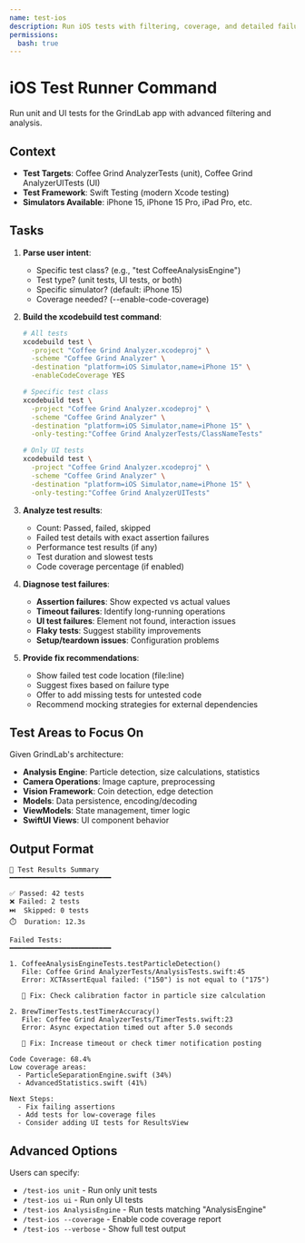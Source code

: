 ```yaml
---
name: test-ios
description: Run iOS tests with filtering, coverage, and detailed failure analysis
permissions:
  bash: true
---
```


# iOS Test Runner Command

Run unit and UI tests for the GrindLab app with advanced filtering and analysis.

## Context

- **Test Targets**: Coffee Grind AnalyzerTests (unit), Coffee Grind AnalyzerUITests (UI)
- **Test Framework**: Swift Testing (modern Xcode testing)
- **Simulators Available**: iPhone 15, iPhone 15 Pro, iPad Pro, etc.

## Tasks

1. **Parse user intent**:
   - Specific test class? (e.g., "test CoffeeAnalysisEngine")
   - Test type? (unit tests, UI tests, or both)
   - Specific simulator? (default: iPhone 15)
   - Coverage needed? (--enable-code-coverage)

2. **Build the xcodebuild test command**:
   ```bash
   # All tests
   xcodebuild test \
     -project "Coffee Grind Analyzer.xcodeproj" \
     -scheme "Coffee Grind Analyzer" \
     -destination "platform=iOS Simulator,name=iPhone 15" \
     -enableCodeCoverage YES

   # Specific test class
   xcodebuild test \
     -project "Coffee Grind Analyzer.xcodeproj" \
     -scheme "Coffee Grind Analyzer" \
     -destination "platform=iOS Simulator,name=iPhone 15" \
     -only-testing:"Coffee Grind AnalyzerTests/ClassNameTests"

   # Only UI tests
   xcodebuild test \
     -project "Coffee Grind Analyzer.xcodeproj" \
     -scheme "Coffee Grind Analyzer" \
     -destination "platform=iOS Simulator,name=iPhone 15" \
     -only-testing:"Coffee Grind AnalyzerUITests"
   ```

3. **Analyze test results**:
   - Count: Passed, failed, skipped
   - Failed test details with exact assertion failures
   - Performance test results (if any)
   - Test duration and slowest tests
   - Code coverage percentage (if enabled)

4. **Diagnose test failures**:
   - **Assertion failures**: Show expected vs actual values
   - **Timeout failures**: Identify long-running operations
   - **UI test failures**: Element not found, interaction issues
   - **Flaky tests**: Suggest stability improvements
   - **Setup/teardown issues**: Configuration problems

5. **Provide fix recommendations**:
   - Show failed test code location (file:line)
   - Suggest fixes based on failure type
   - Offer to add missing tests for untested code
   - Recommend mocking strategies for external dependencies

## Test Areas to Focus On

Given GrindLab's architecture:

- **Analysis Engine**: Particle detection, size calculations, statistics
- **Camera Operations**: Image capture, preprocessing
- **Vision Framework**: Coin detection, edge detection
- **Models**: Data persistence, encoding/decoding
- **ViewModels**: State management, timer logic
- **SwiftUI Views**: UI component behavior

## Output Format

```
🧪 Test Results Summary
━━━━━━━━━━━━━━━━━━━━━━━━━

✅ Passed: 42 tests
❌ Failed: 2 tests
⏭️  Skipped: 0 tests
⏱️  Duration: 12.3s

Failed Tests:
━━━━━━━━━━━━━━━━━━━━━━━━━

1. CoffeeAnalysisEngineTests.testParticleDetection()
   File: Coffee Grind AnalyzerTests/AnalysisTests.swift:45
   Error: XCTAssertEqual failed: ("150") is not equal to ("175")

   🔧 Fix: Check calibration factor in particle size calculation

2. BrewTimerTests.testTimerAccuracy()
   File: Coffee Grind AnalyzerTests/TimerTests.swift:23
   Error: Async expectation timed out after 5.0 seconds

   🔧 Fix: Increase timeout or check timer notification posting

Code Coverage: 68.4%
Low coverage areas:
  - ParticleSeparationEngine.swift (34%)
  - AdvancedStatistics.swift (41%)

Next Steps:
  - Fix failing assertions
  - Add tests for low-coverage files
  - Consider adding UI tests for ResultsView
```

## Advanced Options

Users can specify:
- `/test-ios unit` - Run only unit tests
- `/test-ios ui` - Run only UI tests
- `/test-ios AnalysisEngine` - Run tests matching "AnalysisEngine"
- `/test-ios --coverage` - Enable code coverage report
- `/test-ios --verbose` - Show full test output
